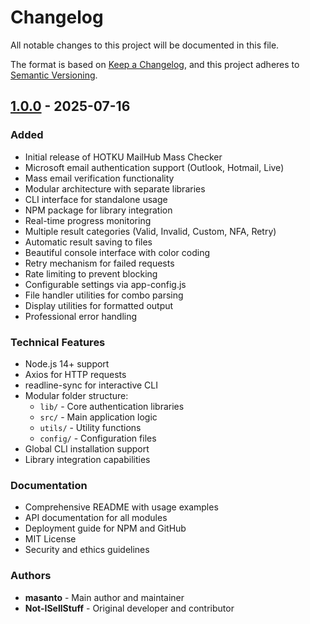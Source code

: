 # Changelog

All notable changes to this project will be documented in this file.

The format is based on [Keep a Changelog](https://keepachangelog.com/en/1.0.0/),
and this project adheres to [Semantic Versioning](https://semver.org/spec/v2.0.0.html).

## [1.0.0] - 2025-07-16

### Added
- Initial release of HOTKU MailHub Mass Checker
- Microsoft email authentication support (Outlook, Hotmail, Live)
- Mass email verification functionality
- Modular architecture with separate libraries
- CLI interface for standalone usage
- NPM package for library integration
- Real-time progress monitoring
- Multiple result categories (Valid, Invalid, Custom, NFA, Retry)
- Automatic result saving to files
- Beautiful console interface with color coding
- Retry mechanism for failed requests
- Rate limiting to prevent blocking
- Configurable settings via app-config.js
- File handler utilities for combo parsing
- Display utilities for formatted output
- Professional error handling

### Technical Features
- Node.js 14+ support
- Axios for HTTP requests
- readline-sync for interactive CLI
- Modular folder structure:
  - `lib/` - Core authentication libraries
  - `src/` - Main application logic
  - `utils/` - Utility functions
  - `config/` - Configuration files
- Global CLI installation support
- Library integration capabilities

### Documentation
- Comprehensive README with usage examples
- API documentation for all modules
- Deployment guide for NPM and GitHub
- MIT License
- Security and ethics guidelines

### Authors
- **masanto** - Main author and maintainer
- **Not-ISellStuff** - Original developer and contributor

[1.0.0]: https://github.com/masanto/hotku-mailhub/releases/tag/v1.0.0
